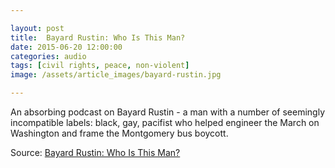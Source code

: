 ```yaml
---

layout: post
title:  Bayard Rustin: Who Is This Man?
date: 2015-06-20 12:00:00
categories: audio
tags: [civil rights, peace, non-violent]
image: /assets/article_images/bayard-rustin.jpg

---
```


An absorbing podcast on Bayard Rustin - a man with a number of seemingly incompatible labels: black, gay, pacifist who helped engineer the March on Washington and frame the Montgomery bus boycott. 

Source: [Bayard Rustin: Who Is This Man?](http://stateofthereunion.com/bayard-rustin-who-is-this-man/)